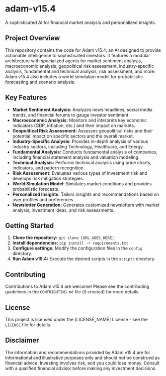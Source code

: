 # adam-v15.4

A sophisticated AI for financial market analysis and personalized insights.

## Project Overview

This repository contains the code for Adam v15.4, an AI designed to provide actionable intelligence to sophisticated investors. It features a modular architecture with specialized agents for market sentiment analysis, macroeconomic analysis, geopolitical risk assessment, industry-specific analysis, fundamental and technical analysis, risk assessment, and more.  Adam v15.4 also includes a world simulation model for probabilistic forecasting and scenario analysis.

## Key Features

*   **Market Sentiment Analysis:**  Analyzes news headlines, social media trends, and financial forums to gauge investor sentiment.
*   **Macroeconomic Analysis:**  Monitors and interprets key economic indicators (GDP, inflation, etc.) and their impact on markets.
*   **Geopolitical Risk Assessment:**  Assesses geopolitical risks and their potential impact on specific sectors and the overall market.
*   **Industry-Specific Analysis:**  Provides in-depth analysis of various industry sectors, including Technology, Healthcare, and Energy.
*   **Fundamental Analysis:**  Conducts fundamental analysis of companies, including financial statement analysis and valuation modeling.
*   **Technical Analysis:**  Performs technical analysis using price charts, indicators, and pattern recognition.
*   **Risk Assessment:**  Evaluates various types of investment risk and develops risk mitigation strategies.
*   **World Simulation Model:**  Simulates market conditions and provides probabilistic forecasts.
*   **Personalized Insights:**  Tailors insights and recommendations based on user profiles and preferences.
*   **Newsletter Generation:**  Generates customized newsletters with market analysis, investment ideas, and risk assessments.

## Getting Started

1.  **Clone the repository:** `git clone [URL_GOES_HERE]`
2.  **Install dependencies:** `pip install -r requirements.txt`
3.  **Configure settings:** Modify the configuration files in the `config` directory.
4.  **Run Adam v15.4:** Execute the desired scripts in the `scripts` directory.

## Contributing

Contributions to Adam v15.4 are welcome!  Please see the contributing guidelines in the `CONTRIBUTING.md` file (if created) for more details.

## License

This project is licensed under the [LICENSE_NAME] License - see the `LICENSE` file for details.

## Disclaimer

The information and recommendations provided by Adam v15.4 are for informational and illustrative purposes only and should not be construed as financial advice. Investing involves risk, and you could lose money. Consult with a qualified financial advisor before making any investment decisions.
